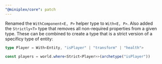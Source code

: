 ```yaml
---
"@miniplex/core": patch
---
```


Renamed the `WithComponent<E, P>` helper type to `With<E, P>`. Also added the `Strictly<T>` type that removes all non-required properties from a given type. These can be combined to create a type that is a strict version of a specificy type of entity:

```ts
type Player = With<Entity, "isPlayer" | "transform" | "health">

const players = world.where<Strict<Player>>(archetype("isPlayer"))
```

